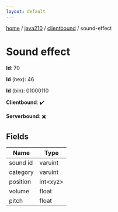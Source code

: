 ```yaml
---
layout: default
---
```


[home](/)  /  [java210](/protocol/java210)  /  [clientbound](/protocol/java210/clientbound)  /  sound-effect

# Sound effect

**Id**: 70

**Id** (hex): 46

**Id** (bin): 01000110

**Clientbound**: ✔️

**Serverbound**: ✖️

## Fields

Name | Type
---|---
sound id | varuint
category | varuint
position | int&lt;xyz&gt;
volume | float
pitch | float

